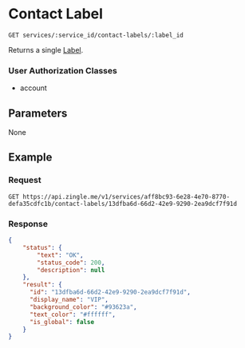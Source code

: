 # Contact Label

    GET services/:service_id/contact-labels/:label_id
    
Returns a single [Label].

### User Authorization Classes 
* account

## Parameters
None

## Example
### Request

    GET https://api.zingle.me/v1/services/aff8bc93-6e28-4e70-8770-defa35cdfc1b/contact-labels/13dfba6d-66d2-42e9-9290-2ea9dcf7f91d

### Response
``` json
{
    "status": {
        "text": "OK",
        "status_code": 200,
        "description": null
    },
    "result": {
      "id": "13dfba6d-66d2-42e9-9290-2ea9dcf7f91d",
      "display_name": "VIP",
      "background_color": "#93623a",
      "text_color": "#ffffff",
      "is_global": false
    }
}
```

[Label]: README.md
